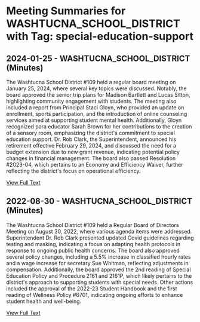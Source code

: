 # Meeting Summaries for WASHTUCNA_SCHOOL_DISTRICT with Tag: special-education-support

## 2024-01-25 - WASHTUCNA_SCHOOL_DISTRICT (Minutes)

The Washtucna School District #109 held a regular board meeting on January 25, 2024, where several key topics were discussed. Notably, the board approved the senior trip plans for Madison Bartlett and Lucas Sitton, highlighting community engagement with students. The meeting also included a report from Principal Staci Gloyn, who provided an update on enrollment, sports participation, and the introduction of online counseling services aimed at supporting student mental health. Additionally, Gloyn recognized para educator Sarah Brown for her contributions to the creation of a sensory room, emphasizing the district's commitment to special education support. Dr. Rob Clark, the Superintendent, announced his retirement effective February 29, 2024, and discussed the need for a budget extension due to new grant revenue, indicating potential policy changes in financial management. The board also passed Resolution #2023-04, which pertains to an Economy and Efficiency Waiver, further reflecting the district's focus on operational efficiency.

[View Full Text](https://raw.githubusercontent.com/VoronoiPerspectives/WashingtonStateSchoolBoardExplorer/refs/heads/main/data/countries/usa/states/wa/counties/adams/school_boards/washtucna_school_district/2024/processed/2024-01-25-board-minutes.txt)

## 2022-08-30 - WASHTUCNA_SCHOOL_DISTRICT (Minutes)

The Washtucna School District #109 held a Regular Board of Directors Meeting on August 30, 2022, where various agenda items were addressed. Superintendent Dr. Rob Clark presented updated Covid guidelines regarding testing and masking, indicating a focus on adapting health protocols in response to ongoing public health concerns. The board also approved several policy changes, including a 5.5% increase in classified hourly rates and a wage increase for secretary Sue Whitman, reflecting adjustments in compensation. Additionally, the board approved the 2nd reading of Special Education Policy and Procedure 2161 and 2161P, which likely pertains to the district's approach to supporting students with special needs. Other actions included the approval of the 2022-23 Student Handbook and the first reading of Wellness Policy #6701, indicating ongoing efforts to enhance student health and well-being.

[View Full Text](https://raw.githubusercontent.com/VoronoiPerspectives/WashingtonStateSchoolBoardExplorer/refs/heads/main/data/countries/usa/states/wa/counties/adams/school_boards/washtucna_school_district/2022/processed/2022-08-30-board-minutes.txt)

